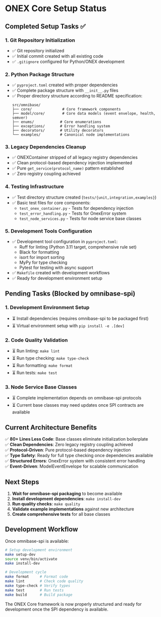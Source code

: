 # ONEX Core Setup Status

## Completed Setup Tasks ✅

### 1. Git Repository Initialization
- ✅ Git repository initialized
- ✅ Initial commit created with all existing code
- ✅ `.gitignore` configured for Python/ONEX development

### 2. Python Package Structure
- ✅ `pyproject.toml` created with proper dependencies
- ✅ Complete package structure with `__init__.py` files
- ✅ Proper directory structure according to README specification:
  ```
  src/omnibase/
  ├── core/              # Core framework components
  ├── model/core/        # Core data models (event envelope, health, semver)
  ├── enums/            # Core enumerations
  ├── exceptions/       # Error handling system
  ├── decorators/       # Utility decorators
  └── examples/         # Canonical node implementations
  ```

### 3. Legacy Dependencies Cleanup
- ✅ ONEXContainer stripped of all legacy registry dependencies
- ✅ Clean protocol-based dependency injection implemented
- ✅ Pure `get_service(protocol_name)` pattern established
- ✅ Zero registry coupling achieved

### 4. Testing Infrastructure
- ✅ Test directory structure created (`tests/{unit,integration,examples}`)
- ✅ Basic test files for core components:
  - `test_onex_container.py` - Tests for dependency injection
  - `test_error_handling.py` - Tests for OnexError system
  - `test_node_services.py` - Tests for node service base classes

### 5. Development Tools Configuration
- ✅ Development tool configuration in `pyproject.toml`:
  - Ruff for linting (Python 3.11 target, comprehensive rule set)
  - Black for formatting
  - isort for import sorting
  - MyPy for type checking
  - Pytest for testing with async support
- ✅ `Makefile` created with development workflows
- ✅ Ready for development environment setup

## Pending Tasks (Blocked by omnibase-spi)

### 1. Development Environment Setup
- ⏳ Install dependencies (requires omnibase-spi to be packaged first)
- ⏳ Virtual environment setup with `pip install -e .[dev]`

### 2. Code Quality Validation
- ⏳ Run linting: `make lint`
- ⏳ Run type checking: `make type-check`
- ⏳ Run formatting: `make format`
- ⏳ Run tests: `make test`

### 3. Node Service Base Classes
- ⏳ Complete implementation depends on omnibase-spi protocols
- ⏳ Current base classes may need updates once SPI contracts are available

## Current Architecture Benefits

✅ **80+ Lines Less Code**: Base classes eliminate initialization boilerplate  
✅ **Clean Dependencies**: Zero legacy registry coupling achieved  
✅ **Protocol-Driven**: Pure protocol-based dependency injection  
✅ **Type Safety**: Ready for full type checking once dependencies available  
✅ **Structured Errors**: OnexError system with consistent error handling  
✅ **Event-Driven**: ModelEventEnvelope for scalable communication  

## Next Steps

1. **Wait for omnibase-spi packaging** to become available
2. **Install development dependencies**: `make install-dev`
3. **Run quality checks**: `make quality`
4. **Validate example implementations** against new architecture
5. **Create comprehensive tests** for all base classes

## Development Workflow

Once omnibase-spi is available:

```bash
# Setup development environment
make setup-dev
source venv/bin/activate
make install-dev

# Development cycle
make format     # Format code
make lint       # Check code quality
make type-check # Verify types
make test       # Run tests
make build      # Build package
```

The ONEX Core framework is now properly structured and ready for development once the SPI dependency is available.